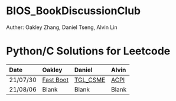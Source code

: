# BIOS_BookDiscussionClub

Auther: Oakley Zhang, Daniel Tseng, Alvin Lin

# Python/C Solutions for Leetcode

| Date | Oakley | Daniel | Alvin |
| :--- | :--- | :--- | :--- | 
| 21/07/30 | [Fast Boot]() | [TGL_CSME](Content/CSME/Readme.md) | [ACPI]() |
| 21/08/06 | Blank | Blank | Blank | Blank |
